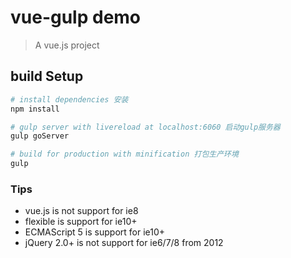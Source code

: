 # vue-gulp demo

> A vue.js project

## build Setup

```bash
# install dependencies 安装
npm install

# gulp server with livereload at localhost:6060 启动gulp服务器
gulp goServer

# build for production with minification 打包生产环境
gulp

 ```

### Tips 

* vue.js is not support for ie8
* flexible is support for ie10+
* ECMAScript 5 is support for ie10+
* jQuery 2.0+ is not support for ie6/7/8 from 2012


